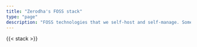 ```yaml
---
title: "Zerodha's FOSS stack"
type: "page"
description: "FOSS technologies that we self-host and self-manage. Some tools may be legacy and of limited use."
---
```


{{< stack >}}
